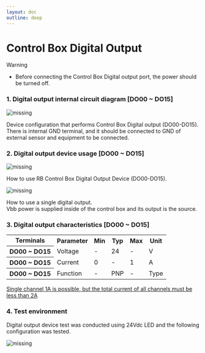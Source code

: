 ```yaml
---
layout: doc
outline: deep
---
```


# Control Box Digital Output

<div class="warning custom-block">
    <p class="custom-block-title">Warning</p>
    <ul>
        <li>
            Before connecting the Control Box Digital output port, the power should be turned off.
        </li>
    </ul>
</div>

### 1. Digital output internal circuit diagram [DO00 ~ DO15]

![missing](/manual/en/appendix/d-2/1.png)

Device configuration that performs Control Box Digital output (DO00-DO15).<br>
There is internal GND terminal, and it should be connected to GND of external sensor and equipment to be connected.

### 2. Digital output device usage [DO00 ~ DO15]

![missing](/manual/en/appendix/d-2/2-1.png)

How to use RB Control Box Digital Output Device (DO00-DO15).

![missing](/manual/en/appendix/d-2/2-2.png)

How to use a single digital output.<br>
Vbb power is supplied inside of the control box and its output is the source.

### 3. Digital output characteristics [DO00 ~ DO15]

<table>
    <tr>
        <th>Terminals</th>
        <th>Parameter</th>
        <th>Min</th>
        <th>Typ</th>
        <th>Max</th>
        <th>Unit</th>
    </tr>
    <tr>
        <th>DO00 ~ DO15</th>
        <td>Voltage</td>
        <td>-</td>
        <td>24</td>
        <td>-</td>
        <td>V</td>
    </tr>
    <tr>
        <th>DO00 ~ DO15</th>
        <td>Current</td>
        <td>0</td>
        <td>-</td>
        <td>1</td>
        <td>A</td>
    </tr>
    <tr>
        <th>DO00 ~ DO15</th>
        <td>Function</td>
        <td>-</td>
        <td>PNP</td>
        <td>-</td>
        <td>Type</td>
    </tr>
</table>

<u>Single channel 1A is possible, but the total current of all channels must be less than 2A</u>

### 4. Test environment

Digital output device test was conducted using 24Vdc LED and the following configuration was tested.

![missing](/manual/en/appendix/d-2/4.png)
